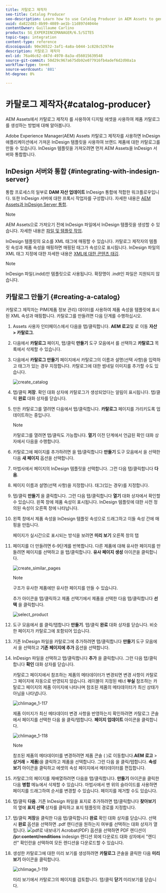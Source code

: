 ```yaml
---
title: 카탈로그 제작자
seo-title: Catalog Producer
seo-description: Learn how to use Catalog Producer in AEM Assets to generate product catalogs using your digital assets.
uuid: da822d83-8b99-4089-ae1b-11d897d4044e
contentOwner: Guillaume Carlino
products: SG_EXPERIENCEMANAGER/6.5/SITES
topic-tags: integration
content-type: reference
discoiquuid: 90e36522-3af1-4a8a-b044-1c828c52974e
description: 카탈로그 제작자
exl-id: 76a46c62-d47d-4970-8a3a-d56015639548
source-git-commit: 50d29c967a675db92e077916fb4adef6d2d98a1a
workflow-type: tm+mt
source-wordcount: '881'
ht-degree: 0%

---
```


# 카탈로그 제작자{#catalog-producer}

AEM Assets에서 카탈로그 제작자 를 사용하여 디지털 에셋을 사용하여 제품 카탈로그를 생성하는 방법에 대해 알아봅니다.

Adobe Experience Manager(AEM) Assets 카탈로그 제작자를 사용하면 InDesign 애플리케이션에서 가져온 InDesign 템플릿을 사용하여 브랜드 제품에 대한 카탈로그를 만들 수 있습니다. InDesign 템플릿을 가져오려면 먼저 AEM Assets을 InDesign 서버와 통합합니다.

## InDesign 서버와 통합 {#integrating-with-indesign-server}

통합 프로세스의 일부로 **DAM 자산 업데이트** InDesign 통합에 적합한 워크플로우입니다. 또한 InDesign 서버에 대한 프록시 작업자를 구성합니다. 자세한 내용은 [AEM Assets과 InDesign Server 통합](/help/assets/indesign.md).

>[!NOTE]
>
>AEM Assets으로 가져오기 전에 InDesign 파일에서 InDesign 템플릿을 생성할 수 있습니다. 자세한 내용은 [파일 및 템플릿 작업](https://helpx.adobe.com/indesign/using/files-templates.html).
>
>InDesign 템플릿의 요소를 XML 태그에 매핑할 수 있습니다. 카탈로그 제작자의 템플릿 속성과 제품 속성을 매핑하면 매핑된 태그가 속성으로 표시됩니다. InDesign 파일의 XML 태그 지정에 대한 자세한 내용은 [XML에 대한 콘텐츠 태깅](https://helpx.adobe.com/indesign/using/tagging-content-xml.html).

>[!NOTE]
>
>InDesign 파일(.indd)만 템플릿으로 사용됩니다. 확장명이 .indt인 파일은 지원되지 않습니다.

## 카탈로그 만들기 {#creating-a-catalog}

카탈로그 제작자는 PIM(제품 정보 관리) 데이터를 사용하여 제품 속성을 템플릿에 표시된 XML 속성과 매핑합니다. 카탈로그를 만들려면 다음 단계를 수행하십시오.

1. Assets 사용자 인터페이스에서 다음을 탭/클릭합니다. **AEM 로고**&#x200B;및 로 이동 **자산 > 카탈로그**.
1. 다음에서 **카탈로그** 페이지, 탭/클릭 **만들기** 도구 모음에서 를 선택하고 **카탈로그** 목록에서 삭제할 수 있습니다.
1. 다음에서 **카탈로그 만들기** 페이지에서 카탈로그의 이름과 설명(선택 사항)을 입력하고 태그가 있는 경우 지정합니다. 카탈로그에 대한 썸네일 이미지를 추가할 수도 있습니다.

   ![create_catalog](assets/create_catalog.png)

1. 탭/클릭 **저장**. 확인 대화 상자에 카탈로그가 생성되었다는 알림이 표시됩니다. 탭/클릭 **완료** 대화 상자를 닫습니다.
1. 만든 카탈로그를 열려면 다음에서 탭/클릭합니다. **카탈로그** 페이지를 가리키도록 업데이트하는 중입니다.

   >[!NOTE]
   >
   >카탈로그를 열려면 탭/클릭도 가능합니다. **열기** 이전 단계에서 언급된 확인 대화 상자에서 다음을 수행합니다.

1. 카탈로그에 페이지를 추가하려면 을 탭/클릭합니다 **만들기** 도구 모음에서 을 선택한 다음 **새 페이지** 옵션을 선택합니다.
1. 마법사에서 페이지의 InDesign 템플릿을 선택합니다. 그런 다음 탭/클릭합니다 **다음**.
1. 페이지 이름과 설명(선택 사항)을 지정합니다. 태그(있는 경우)를 지정합니다.
1. 탭/클릭 **만들기** 을 클릭합니다. 그런 다음 탭/클릭합니다 **열기** 대화 상자에서 확인할 수 있습니다. 왼쪽 창에 제품 속성이 표시됩니다. InDesign 템플릿에 대한 사전 정의된 속성이 오른쪽 창에 나타납니다.
1. 왼쪽 창에서 제품 속성을 InDesign 템플릿 속성으로 드래그하고 이들 속성 간에 매핑을 만듭니다.

   페이지가 실시간으로 표시되는 방식을 보려면 **미리 보기** 오른쪽 창의 탭

1. 페이지를 더 만들려면 6-9단계를 반복합니다. 다른 제품에 대해 유사한 페이지를 만들려면 페이지를 선택하고 을 탭/클릭합니다. **유사 페이지 생성** 아이콘을 클릭합니다.

   ![create_similar_pages](assets/create_similar_pages.png)

   >[!NOTE]
   >
   >구조가 유사한 제품에만 유사한 페이지를 만들 수 있습니다.

   추가 아이콘을 탭/클릭하고 제품 선택기에서 제품을 선택한 다음 탭/클릭합니다 **선택** 을 클릭합니다.

   ![select_product](assets/select_product.png)

1. 도구 모음에서 를 클릭/탭합니다 **만들기**. 탭/클릭 **완료** 대화 상자를 닫습니다. 비슷한 페이지가 카탈로그에 포함되어 있습니다.
1. 기존 InDesign 파일을 카탈로그에 추가하려면 탭/클릭합니다 **만들기** 도구 모음에서 을 선택하고 **기존 페이지에 추가** 옵션을 선택합니다.
1. InDesign 파일을 선택하고 탭/클릭합니다 **추가** 을 클릭합니다. 그런 다음 탭/클릭합니다 **확인** 대화 상자를 닫습니다.

   카탈로그 페이지에서 참조하는 제품의 메타데이터가 변경되면 변경 사항이 카탈로그 페이지에 자동으로 반영되지 않습니다. 레이블이 지정된 배너 **부실** 참조하는 카탈로그 페이지의 제품 이미지에 나타나며 참조된 제품의 메타데이터가 최신 상태가 아님을 나타냅니다.

   ![chlimage_1-117](assets/chlimage_1-117a.png)

   제품 이미지가 최신 메타데이터 변경 사항을 반영하는지 확인하려면 카탈로그 콘솔에서 페이지를 선택한 다음 을 클릭/탭합니다. **페이지 업데이트** 아이콘을 클릭합니다.

   ![chlimage_1-118](assets/chlimage_1-118a.png)

   >[!NOTE]
   >
   >참조된 제품의 메타데이터를 변경하려면 제품 콘솔 ( )로 이동합니다.**AEM 로고** > **상거래** > **제품**)을 클릭하고 제품을 선택합니다. 그런 다음 을 클릭/탭합니다. **속성 보기** 아이콘을 클릭하고 에셋의 속성 페이지에서 메타데이터를 편집합니다.

1. 카탈로그의 페이지를 재배열하려면 다음을 탭/클릭합니다. **만들기** 아이콘을 클릭한 다음 **병합** 메뉴에서 삭제할 수 있습니다. 마법사에서 맨 위의 슬라이드를 사용하면 페이지를 드래그하여 순서를 변경할 수 있습니다. 페이지를 제거할 수도 있습니다.

1. 탭/클릭 **다음**. 기존 InDesign 파일을 표지로 추가하려면 탭/클릭합니다 **찾아보기** 의 옆에 **표지 선택** 상자를 클릭하고 표지 템플릿의 경로를 지정합니다.
1. 탭/클릭 **저장**&#x200B;을 클릭한 다음 탭/클릭합니다 **완료** 확인 대화 상자를 닫습니다.
선택 시 **완료** 옵션을 선택하면 .pdf 렌디션을 원하는지 여부를 선택하는 대화 상자가 열립니다.
   ![pdf로 내보내기](assets/CatalogPDF.png)
Acrobat(PDF) 옵션을 선택하면 PDF 렌디션이  **/jcr:content/renditions** indesign 렌디션 외에 다운로드 대화 상자에서 &quot;렌디션&quot; 확인란을 선택하여 모든 렌디션을 다운로드할 수 있습니다.

1. 생성한 카탈로그에 대한 미리 보기를 생성하려면 **카탈로그** 콘솔을 클릭한 다음 **미리 보기** 아이콘을 클릭합니다.

   ![chlimage_1-119](assets/chlimage_1-119a.png)

   미리 보기에서 카탈로그의 페이지를 검토합니다. 탭/클릭 **닫기** 미리보기를 닫습니다.
